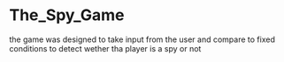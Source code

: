 # The_Spy_Game
the game was designed to take input from the user and compare to fixed conditions to detect wether tha player is a spy or not
